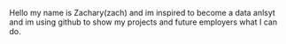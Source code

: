Hello my name is Zachary(zach) and im inspired to become a data anlsyt and im using github to show my projects and future employers what I can do.
